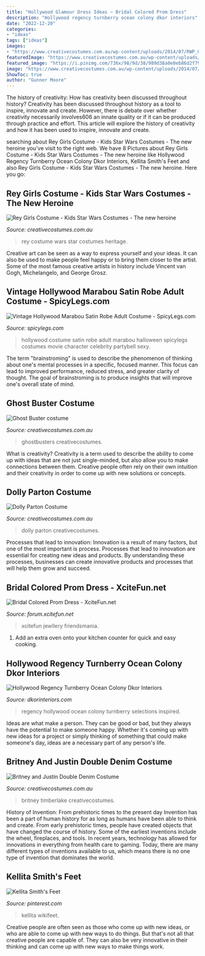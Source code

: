 ```yaml
---
title: "Hollywood Glamour Dress Ideas ~ Bridal Colored Prom Dress"
description: "Hollywood regency turnberry ocean colony dkor interiors"
date: "2022-12-20"
categories:
- "ideas"
tags: ["ideas"]
images:
- "https://www.creativecostumes.com.au/wp-content/uploads/2014/07/RWP_054_web-768x1024.jpg"
featuredImage: "https://www.creativecostumes.com.au/wp-content/uploads/2020/09/grand-heritage-rey-costume-1877-510x729.jpg"
featured_image: "https://i.pinimg.com/736x/98/9d/38/989d38a0e0eb86d2f79d706bbdae9f20--kellita-smith-black-artists.jpg"
image: "https://www.creativecostumes.com.au/wp-content/uploads/2014/07/RWP_054_web-768x1024.jpg"
ShowToc: true
author: "Gunner Moore"
---
```



The history of creativity: How has creativity been discussed throughout history?
Creativity has been discussed throughout history as a tool to inspire, innovate and create. However, there is debate over whether creativity necessarily involves606
an innate quality or if it can be produced through practice and effort. This article will explore the history of creativity and how it has been used to inspire, innovate and create.

	

		
searching about Rey Girls Costume - Kids Star Wars Costumes - The new heroine you've visit to the right web. We have 8 Pictures about Rey Girls Costume - Kids Star Wars Costumes - The new heroine like Hollywood Regency Turnberry Ocean Colony Dkor Interiors, Kellita Smith&#039;s Feet and also Rey Girls Costume - Kids Star Wars Costumes - The new heroine. Here you go:
		
    
## Rey Girls Costume - Kids Star Wars Costumes - The New Heroine

<img loading=lazy src="https://www.creativecostumes.com.au/wp-content/uploads/2020/09/grand-heritage-rey-costume-1877-510x729.jpg" onerror="this.onerror=null;this.src='https://tse4.mm.bing.net/th?id=OIP.QOizeQLXDus1f5apub51lQHaKl&amp;pid=15.1';" alt="Rey Girls Costume - Kids Star Wars Costumes - The new heroine">

_Source: creativecostumes.com.au_

>rey costume wars star costumes heritage. 

	

Creative art can be seen as a way to express yourself and your ideas. It can also be used to make people feel happy or to bring them closer to the artist. Some of the most famous creative artists in history include Vincent van Gogh, Michelangelo, and George Grosz.

    
## Vintage Hollywood Marabou Satin Robe Adult Costume - SpicyLegs.com

<img loading=lazy src="https://www.spicylegs.com/images/Product/Large/BS-802805.jpg" onerror="this.onerror=null;this.src='https://tse3.mm.bing.net/th?id=OIP.20b_HJsrOTwh725JvTF8QwHaKE&amp;pid=15.1';" alt="Vintage Hollywood Marabou Satin Robe Adult Costume - SpicyLegs.com">

_Source: spicylegs.com_

>hollywood costume satin robe adult marabou halloween spicylegs costumes movie character celebrity partybell sexy. 

	

The term "brainstroming" is used to describe the phenomenon of thinking about one's mental processes in a specific, focused manner. This focus can lead to improved performance, reduced stress, and greater clarity of thought. The goal of brainstroming is to produce insights that will improve one's overall state of mind.

    
## Ghost Buster Costume

<img loading=lazy src="https://www.creativecostumes.com.au/wp-content/uploads/2014/07/RWP_054_web-768x1024.jpg" onerror="this.onerror=null;this.src='https://tse1.mm.bing.net/th?id=OIP.rweh9GvrOd1CQtY8QK_TPgHaJ4&amp;pid=15.1';" alt="Ghost Buster costume">

_Source: creativecostumes.com.au_

>ghostbusters creativecostumes. 

	

What is creativity?
Creativity is a term used to describe the ability to come up with ideas that are not just single-minded, but also allow you to make connections between them. Creative people often rely on their own intuition and their creativity in order to come up with new solutions or concepts.

    
## Dolly Parton Costume

<img loading=lazy src="https://www.creativecostumes.com.au/wp-content/uploads/2017/03/dolly-parton.jpg" onerror="this.onerror=null;this.src='https://tse4.mm.bing.net/th?id=OIP.fO3LX1-QfmSbAY4mIp06KwHaJ4&amp;pid=15.1';" alt="Dolly Parton Costume">

_Source: creativecostumes.com.au_

>dolly parton creativecostumes. 

	

Processes that lead to innovation:
Innovation is a result of many factors, but one of the most important is process. Processes that lead to innovation are essential for creating new ideas and products. By understanding these processes, businesses can create innovative products and processes that will help them grow and succeed.

    
## Bridal Colored Prom Dress - XciteFun.net

<img loading=lazy src="https://img.xcitefun.net/users/2012/11/309515,xcitefun-bridal-colored-prom-dress-5.jpg" onerror="this.onerror=null;this.src='https://tse2.mm.bing.net/th?id=OIP.kqRp3hElrVmG46h1Ag4JHwHaKM&amp;pid=15.1';" alt="Bridal Colored Prom Dress - XciteFun.net">

_Source: forum.xcitefun.net_

>xcitefun jewllery friendsmania. 

	

1. Add an extra oven onto your kitchen counter for quick and easy cooking.

    
## Hollywood Regency Turnberry Ocean Colony Dkor Interiors

<img loading=lazy src="https://www.dkorinteriors.com/wp-content/uploads/2014/09/Hollywood-Regency-6.jpg" onerror="this.onerror=null;this.src='https://tse3.mm.bing.net/th?id=OIP.eNwtwnM9TGi9D4kgq0YOngHaLH&amp;pid=15.1';" alt="Hollywood Regency Turnberry Ocean Colony Dkor Interiors">

_Source: dkorinteriors.com_

>regency hollywood ocean colony turnberry selections inspired. 

	

Ideas are what make a person. They can be good or bad, but they always have the potential to make someone happy. Whether it's coming up with new ideas for a project or simply thinking of something that could make someone's day, ideas are a necessary part of any person's life.

    
## Britney And Justin Double Denim Costume

<img loading=lazy src="https://www.creativecostumes.com.au/wp-content/uploads/2015/08/BCP_8101-768x1024.jpg" onerror="this.onerror=null;this.src='https://tse1.mm.bing.net/th?id=OIP.IMqaF8ejH0HgQzgU9WgJtwHaJ4&amp;pid=15.1';" alt="Britney and Justin Double Denim Costume">

_Source: creativecostumes.com.au_

>britney timberlake creativecostumes. 

	

History of Invention: From prehistoric times to the present day
Invention has been a part of human history for as long as humans have been able to think and create. From early prehistoric times, people have created objects that have changed the course of history. Some of the earliest inventions include the wheel, fireplaces, and tools. In recent years, technology has allowed for innovations in everything from health care to gaming. Today, there are many different types of inventions available to us, which means there is no one type of invention that dominates the world.

    
## Kellita Smith&#039;s Feet

<img loading=lazy src="https://i.pinimg.com/736x/98/9d/38/989d38a0e0eb86d2f79d706bbdae9f20--kellita-smith-black-artists.jpg" onerror="this.onerror=null;this.src='https://tse3.mm.bing.net/th?id=OIP.6RvU6JPKKYYwrZ89uzE1iQHaNH&amp;pid=15.1';" alt="Kellita Smith&#039;s Feet">

_Source: pinterest.com_

>kellita wikifeet. 

	

Creative people are often seen as those who come up with new ideas, or who are able to come up with new ways to do things. But that's not all that creative people are capable of. They can also be very innovative in their thinking and can come up with new ways to make things work.

